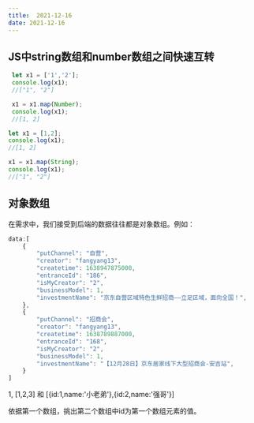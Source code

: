 ```yaml
---
title:  2021-12-16
date: 2021-12-16
---
```


<Boxx type='tip' />

## JS中string数组和number数组之间快速互转

```js
 let x1 = ['1','2'];
 console.log(x1);
 //["1", "2"]

 x1 = x1.map(Number);
 console.log(x1);
 //[1, 2]
```

```js
let x1 = [1,2];
console.log(x1);
//[1, 2]

x1 = x1.map(String);
console.log(x1);
//["1", "2"]
```

## 对象数组
在需求中，我们接受到后端的数据往往都是对象数组。例如：
```js
data:[
    {
        "putChannel": "自营",
        "creator": "fangyang13",
        "createtime": 1638947875000,
        "entranceId": "186",
        "isMyCreator": "2",
        "businessModel": 1,
        "investmentName": "京东自营区域特色生鲜招商——立足区域，面向全国！",
    },
    {
        "putChannel": "招商会",
        "creator": "fangyang13",
        "createtime": 1638789887000,
        "entranceId": "168",
        "isMyCreator": "2",
        "businessModel": 1,
        "investmentName": "【12月28日】京东居家线下大型招商会-安吉站",
    }
]
```

1, [1,2,3] 和 [{id:1,name:'小老弟'},{id:2,name:'强哥'}]

依据第一个数组，挑出第二个数组中id为第一个数组元素的值。